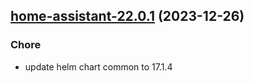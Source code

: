 ## [home-assistant-22.0.1](https://github.com/cyr-ius/truenas-charts/compare/home-assistant-22.0.0...home-assistant-22.0.1) (2023-12-26)

### Chore

- update helm chart common to 17.1.4
